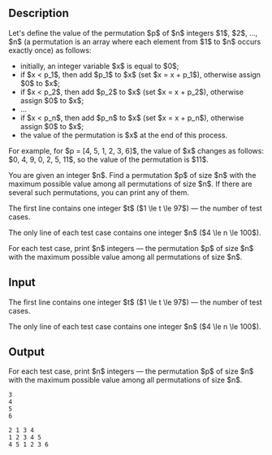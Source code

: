 ## Description

<div><p>Let's define the value of the permutation $p$ of $n$ integers $1$, $2$, ..., $n$ (a permutation is an array where each element from $1$ to $n$ occurs exactly once) as follows:</p><ul> <li> initially, an integer variable $x$ is equal to $0$; </li><li> if $x &lt; p_1$, then add $p_1$ to $x$ (set $x = x + p_1$), otherwise assign $0$ to $x$; </li><li> if $x &lt; p_2$, then add $p_2$ to $x$ (set $x = x + p_2$), otherwise assign $0$ to $x$; </li><li> ... </li><li> if $x &lt; p_n$, then add $p_n$ to $x$ (set $x = x + p_n$), otherwise assign $0$ to $x$; </li><li> the value of the permutation is $x$ at the end of this process. </li></ul><p>For example, for $p = [4, 5, 1, 2, 3, 6]$, the value of $x$ changes as follows: $0, 4, 9, 0, 2, 5, 11$, so the value of the permutation is $11$.</p><p>You are given an integer $n$. Find a permutation $p$ of size $n$ with the maximum possible value among all permutations of size $n$. If there are several such permutations, you can print any of them.</p></div><div class="input-specification"><p>The first line contains one integer $t$ ($1 \le t \le 97$)&nbsp;— the number of test cases.</p><p>The only line of each test case contains one integer $n$ ($4 \le n \le 100$).</p></div><div class="output-specification"><p>For each test case, print $n$ integers&nbsp;— the permutation $p$ of size $n$ with the maximum possible value among all permutations of size $n$.</p></div>

## Input

<p>The first line contains one integer $t$ ($1 \le t \le 97$)&nbsp;— the number of test cases.</p><p>The only line of each test case contains one integer $n$ ($4 \le n \le 100$).</p>

## Output

<p>For each test case, print $n$ integers&nbsp;— the permutation $p$ of size $n$ with the maximum possible value among all permutations of size $n$.</p>





```input1|2,4
3
4
5
6
```




```output1
2 1 3 4
1 2 3 4 5
4 5 1 2 3 6
```


